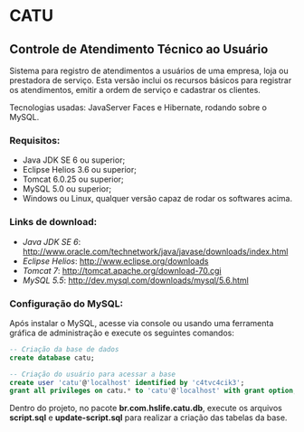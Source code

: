 CATU
====

Controle de Atendimento Técnico ao Usuário
------------------------------------------

Sistema para registro de atendimentos a usuários de uma empresa, loja ou prestadora de serviço. 
Esta versão inclui os recursos básicos para registrar os atendimentos, emitir a ordem de serviço e cadastrar os clientes. 

Tecnologias usadas: JavaServer Faces e Hibernate, rodando sobre o MySQL.

### Requisitos:

* Java JDK SE 6 ou superior;
* Eclipse Helios 3.6 ou superior;
* Tomcat 6.0.25 ou superior;
* MySQL 5.0 ou superior;
* Windows ou Linux, qualquer versão capaz de rodar os softwares acima.

### Links de download:

* *Java JDK SE 6*: http://www.oracle.com/technetwork/java/javase/downloads/index.html
* *Eclipse Helios*: http://www.eclipse.org/downloads
* *Tomcat 7*: http://tomcat.apache.org/download-70.cgi
* *MySQL 5.5*: http://dev.mysql.com/downloads/mysql/5.6.html

### Configuração do MySQL:

Após instalar o MySQL, acesse via console ou usando uma ferramenta gráfica de administração e execute os seguintes comandos:

```sql
-- Criação da base de dados
create database catu;

-- Criação do usuário para acessar a base
create user 'catu'@'localhost' identified by 'c4tvc4cik3';
grant all privileges on catu.* to 'catu'@'localhost' with grant option;
```

Dentro do projeto, no pacote **br.com.hslife.catu.db**, execute os arquivos **script.sql** e **update-script.sql** para realizar a criação das tabelas da base.